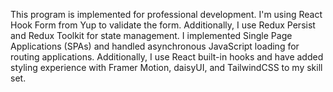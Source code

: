 This program is implemented for professional development. I'm using React Hook
Form from Yup to validate the form. Additionally, I use Redux Persist and Redux
Toolkit for state management. I implemented Single Page Applications (SPAs) and
handled asynchronous JavaScript loading for routing applications. Additionally,
I use React built-in hooks and have added styling experience with Framer Motion,
daisyUI, and TailwindCSS to my skill set.
